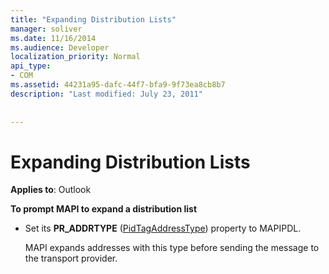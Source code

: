 ```yaml
---
title: "Expanding Distribution Lists"
manager: soliver
ms.date: 11/16/2014
ms.audience: Developer
localization_priority: Normal
api_type:
- COM
ms.assetid: 44231a95-dafc-44f7-bfa9-9f73ea8cb8b7
description: "Last modified: July 23, 2011"
 
 
---
```


# Expanding Distribution Lists

  
  
**Applies to**: Outlook 
  
 **To prompt MAPI to expand a distribution list**
  
- Set its **PR_ADDRTYPE** ([PidTagAddressType](pidtagaddresstype-canonical-property.md)) property to MAPIPDL.
    
    MAPI expands addresses with this type before sending the message to the transport provider.
    

